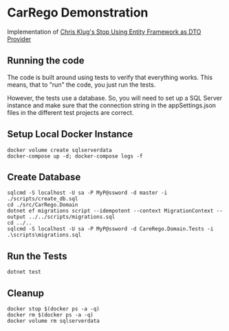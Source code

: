 # CarRego Demonstration

Implementation of [Chris Klug's Stop Using Entity Framework as DTO Provider](https://github.com/ChrisKlug/efcore-dto-demo)


## Running the code

The code is built around using tests to verify that everything works. This means, that to "run" the code, you just run the tests.

However, the tests use a database. So, you will need to set up a SQL Server instance and make sure that the connection string in the appSettings.json files in the different test projects are correct.

## Setup Local Docker Instance

```
docker volume create sqlserverdata
docker-compose up -d; docker-compose logs -f
```

## Create Database 

```
sqlcmd -S localhost -U sa -P MyP@ssword -d master -i ./scripts/create_db.sql
cd ./src/CarRego.Domain
dotnet ef migrations script --idempotent --context MigrationContext --output ../../scripts/migrations.sql
cd ../..
sqlcmd -S localhost -U sa -P MyP@ssword -d CareRego.Domain.Tests -i .\scripts\migrations.sql
```

## Run the Tests

`dotnet test`

## Cleanup

```
docker stop $(docker ps -a -q)
docker rm $(docker ps -a -q)
docker volume rm sqlserverdata
```


